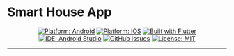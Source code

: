 # Smart House App

<div align="center">
  
  [![Platform: Android](https://img.shields.io/badge/platform-Android-green.svg)](https://www.android.com/)
  [![Platform: iOS](https://img.shields.io/badge/platform-iOS-blue.svg)](https://www.apple.com/ios/)
  [![Built with Flutter](https://img.shields.io/badge/Built%20with-Flutter-02569B.svg)](https://flutter.dev/)
  [![IDE: Android Studio](https://img.shields.io/badge/IDE-Android%20Studio-orange.svg)](https://developer.android.com/studio)
  [![GitHub issues](https://img.shields.io/github/issues/DiRezze/smart_house_mcu.svg)](https://github.com/DiRezze/smart_house_mcu/issues)
  [![License: MIT](https://img.shields.io/badge/License-MIT-yellow.svg)](LICENSE)

</div>

---
